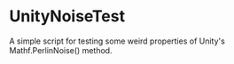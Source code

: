 # UnityNoiseTest
A simple script for testing some weird properties of Unity's Mathf.PerlinNoise() method.
